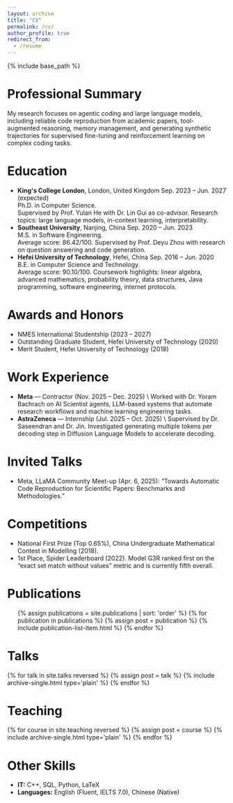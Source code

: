 ```yaml
---
layout: archive
title: "CV"
permalink: /cv/
author_profile: true
redirect_from:
  - /resume
---
```


{% include base_path %}

Professional Summary
======
My research focuses on agentic coding and large language models, including reliable code reproduction from academic papers, tool-augmented reasoning, memory management, and generating synthetic trajectories for supervised fine-tuning and reinforcement learning on complex coding tasks.

Education
======
<ul class="education-list">
  <li>
    <div class="education-header">
      <span class="education-institution"><strong>King's College London</strong>, London, United Kingdom</span>
      <span class="education-dates">Sep. 2023 – Jun. 2027 (expected)</span>
    </div>
    <div class="education-degree">Ph.D. in Computer Science.</div>
    <div class="education-notes">Supervised by Prof. Yulan He with Dr. Lin Gui as co-advisor. Research topics: large language models, in-context learning, interpretability.</div>
  </li>
  <li>
    <div class="education-header">
      <span class="education-institution"><strong>Southeast University</strong>, Nanjing, China</span>
      <span class="education-dates">Sep. 2020 – Jun. 2023</span>
    </div>
    <div class="education-degree">M.S. in Software Engineering.</div>
    <div class="education-notes">Average score: 86.42/100. Supervised by Prof. Deyu Zhou with research on question answering and code generation.</div>
  </li>
  <li>
    <div class="education-header">
      <span class="education-institution"><strong>Hefei University of Technology</strong>, Hefei, China</span>
      <span class="education-dates">Sep. 2016 – Jun. 2020</span>
    </div>
    <div class="education-degree">B.E. in Computer Science and Technology.</div>
    <div class="education-notes">Average score: 90.10/100. Coursework highlights: linear algebra, advanced mathematics, probability theory, data structures, Java programming, software engineering, internet protocols.</div>
  </li>
</ul>

Awards and Honors
======
* NMES International Studentship (2023 – 2027)
* Outstanding Graduate Student, Hefei University of Technology (2020)
* Merit Student, Hefei University of Technology (2018)

Work Experience
======
* **Meta** — Contractor (Nov. 2025 – Dec. 2025)  \\
  Worked with Dr. Yoram Bachrach on AI Scientist agents, LLM-based systems that automate research workflows and machine learning engineering tasks.
* **AstraZeneca** — Internship (Jul. 2025 – Oct. 2025)  \\
  Supervised by Dr. Saseendran and Dr. Jin. Investigated generating multiple tokens per decoding step in Diffusion Language Models to accelerate decoding.

Invited Talks
======
* Meta, LLaMA Community Meet-up (Apr. 6, 2025): “Towards Automatic Code Reproduction for Scientific Papers: Benchmarks and Methodologies.”

Competitions
======
* National First Prize (Top 0.65%), China Undergraduate Mathematical Contest in Modelling (2018).
* 1st Place, Spider Leaderboard (2022). Model G3R ranked first on the “exact set match without values” metric and is currently fifth overall.

Publications
======
<ul class="publication-list">
{% assign publications = site.publications | sort: 'order' %}
{% for publication in publications %}
  {% assign post = publication %}
  {% include publication-list-item.html %}
{% endfor %}
</ul>
  
Talks
======
{% for talk in site.talks reversed %}
  {% assign post = talk %}
  {% include archive-single.html type='plain' %}
{% endfor %}
  
Teaching
======
{% for course in site.teaching reversed %}
  {% assign post = course %}
  {% include archive-single.html type='plain' %}
{% endfor %}
  
Other Skills
======
* **IT:** C++, SQL, Python, LaTeX
* **Languages:** English (Fluent, IELTS 7.0), Chinese (Native)
